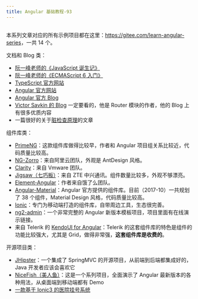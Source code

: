 ```yaml
---
title: Angular 基础教程-93
---
```

<article id="topicContainer" class="column_content"><h2 class="topic_title"></h2><div><p>本系列文章对应的所有示例项目都在这里：<a href="https://gitee.com/learn-angular-series">https://gitee.com/learn-angular-series</a>，一共 14 个。</p>
<p>文档和 Blog 类：</p>
<ul>
<li><a href="http://www.ruanyifeng.com/blog/2011/06/birth_of_javascript.html">阮一峰老师的《JavaScript 诞生记》</a></li>
<li><a href="http://es6.ruanyifeng.com/">阮一峰老师的《ECMAScript 6 入门》</a></li>
<li><a href="http://www.typescriptlang.org/">TypeScript 官方网站</a></li>
<li><a href="http://www.angular.io">Angular 官方网站</a></li>
<li><a href="https://blog.angular.io/">Angular 官方 Blog</a></li>
<li><a href="https://vsavkin.com/">Victor Savkin 的 Blog</a> 一定要看的，他是 Router 模块的作者，他的 Blog 上有很多优质内容</li>
<li>一篇很好的关于<a href="http://blog.thoughtram.io/angular/2016/02/22/angular-2-change-detection-explained.html">脏检查原理</a>的文章</li>
</ul>
<p>组件库类：</p>
<ul>
<li><a href="http://www.primefaces.org/primeng">PrimeNG</a>：这款组件库做得比较早，作者和 Angular 项目组关系比较近，代码质量比较高。</li>
<li><a href="https://github.com/NG-ZORRO/ng-zorro-antd">NG-Zorro</a>：来自阿里云团队，外观是 AntDesign 风格。</li>
<li><a href="https://vmware.github.io/clarity/">Clarity</a>：来自 Vmware 团队。</li>
<li><a href="https://github.com/rdkmaster/jigsaw">Jigsaw（七巧板）</a>：来自 ZTE 中兴通讯。组件数量比较多，外观不够漂亮。</li>
<li><a href="https://element-angular.faas.ele.me/guide/install">Element-Angular</a>：作者来自饿了么团队。</li>
<li><a href="https://github.com/angular/material2">Angular-Material</a>：Angular 官方提供的组件库。目前（2017-10）一共规划了 38 个组件，Material Design 风格，代码质量比较高。</li>
<li><a href="https://ionic.io/">Ionic</a>：专门为移动端打造的组件库，自带周边工具，生态很完善。</li>
<li><a href="https://github.com/akveo/ng2-admin">ng2-admin</a>：一个非常完整的 Angular 新版本模板项目，项目里面有在线演示链接。</li>
<li>来自 Telerik 的 <a href="http://www.telerik.com/kendo-angular-ui/">KendoUI for Angular</a>：Telerik 的这套组件库的特色是组件的功能比较强大，尤其是 Grid，做得非常强，<strong>这套组件库是收费的</strong>。</li>
</ul>
<p>开源项目类：</p>
<ul>
<li><a href="https://jhipster.github.io/">JHipster</a>：一个集成了 SpringMVC 的开源项目，从前端到后端都集成好的，Java 开发者应该会喜欢它</li>
<li><a href="http://git.oschina.net/mumu-osc/NiceFish">NiceFish（美人鱼）</a>：这是一个系列项目，全面演示了 Angular 最新版本的各种用法，从桌面端到移动端都有 Demo</li>
<li><a href="https://github.com/stewchicken/hospital-booking">一款基于 Ionic3 的医院挂号系统</a></li>
</ul></div></article>